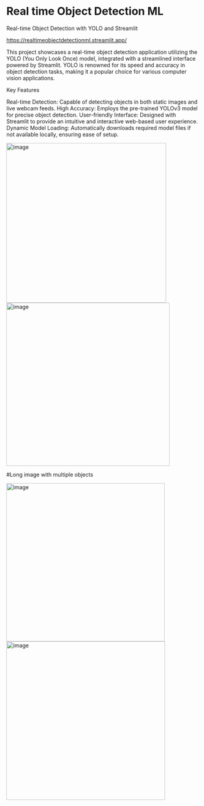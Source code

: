 # Real time Object Detection ML

Real-time Object Detection with YOLO and Streamlit

https://realtimeobjectdetectionml.streamlit.app/

This project showcases a real-time object detection application utilizing the YOLO (You Only Look Once) model, integrated with a streamlined interface powered by Streamlit. YOLO is renowned for its speed and accuracy in object detection tasks, making it a popular choice for various computer vision applications.

Key Features

Real-time Detection: Capable of detecting objects in both static images and live webcam feeds.
High Accuracy: Employs the pre-trained YOLOv3 model for precise object detection.
User-friendly Interface: Designed with Streamlit to provide an intuitive and interactive web-based user experience.
Dynamic Model Loading: Automatically downloads required model files if not available locally, ensuring ease of setup.

<img width="417" alt="image" src="https://github.com/user-attachments/assets/d24b8243-6768-4856-9037-e7f123dca982">
<img width="426" alt="image" src="https://github.com/user-attachments/assets/79b1c369-d192-4a72-b159-1a7fc0f1eca7">

#Long image with multiple objects

<img width="413" alt="image" src="https://github.com/user-attachments/assets/370a5e36-109c-4781-a13f-597fa6e34f48">
<img width="414" alt="image" src="https://github.com/user-attachments/assets/40e24b61-ce9f-404c-b27c-cb1d15a75492">

